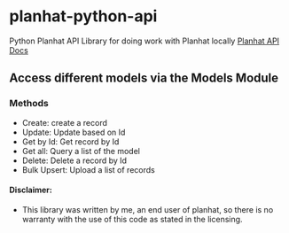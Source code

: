 # planhat-python-api
Python Planhat API Library for doing work with Planhat locally
[Planhat API Docs](https://docs.planhat.com/#introduction)

## Access different models via the Models Module

### Methods 
- Create: create a record 
- Update: Update based on Id
- Get by Id: Get record by Id
- Get all: Query a list of the model 
- Delete: Delete a record by Id
- Bulk Upsert: Upload a list of records 

#### Disclaimer: 
- This library was written by me, an end user of planhat, so there is no warranty with the use of this code as stated in the licensing.
